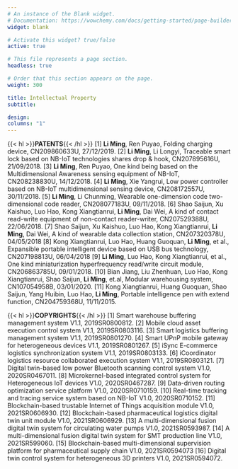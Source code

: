 ```yaml
---
# An instance of the Blank widget.
# Documentation: https://wowchemy.com/docs/getting-started/page-builder/
widget: blank

# Activate this widget? true/false
active: true

# This file represents a page section.
headless: true

# Order that this section appears on the page.
weight: 300

title: Intellectual Property
subtitle: 

design:
columns: "1"
---
```

{{< hl >}}**PATENTS**{{< /hl >}}
[1] **Li Ming**, Ren Puyao, Folding charging device, CN209860633U, 27/12/2019.
[2] **Li Ming**, Li Longyi, Traceable smart lock based on NB-IoT technologies shares drop & hook, CN207895616U, 21/09/2018.
[3] **Li Ming**, Ren Puyao, One kind being based on the Multidimensional Awareness sensing equipment of NB-IoT, CN208238830U, 14/12/2018.
[4] **Li Ming**, Xie Yangrui, Low power controller based on NB-IoT multidimensional sensing device, CN208172557U, 30/11/2018.
[5] **Li Ming**, Li Chunming, Wearable one-dimension code two-dimensional code reader, CN208077183U, 09/11/2018.
[6] Shao Saijun, Xu Kaishuo, Luo Hao, Kong Xiangtianrui, **Li Ming**, Dai Wei, A kind of contact read-write equipment of non-contact reader-writer, CN207529388U, 22/06/2018.
[7] Shao Saijun, Xu Kaishuo, Luo Hao, Kong Xiangtianrui, **Li Ming**, Dai Wei, A kind of wearable data collection station, CN207320378U, 04/05/2018
[8] Kong Xiangtianrui, Luo Hao, Huang Guoquan, **Li Ming**, et al., Expansible portable intelligent device based on USB bus technology, CN207198813U, 06/04/2018
[9] **Li Ming**, Luo Hao, Kong Xiangtianrui, et al., One kind miniaturization hyperfrequency read/write circuit module, CN206863785U, 09/01/2018.
[10] Bian Jiang, Liu Zhenhuan, Luo Hao, Kong Xiangtianrui, Shao Saijun, **Li Ming**, et.al, Modular warehousing system, CN107054958B, 03/01/2020.
[11] Kong Xiangtianrui, Huang Guoquan, Shao Saijun, Yang Huibin, Luo Hao, **Li Ming**, Portable intelligence pen with extend function, CN204759368U, 11/11/2015.

{{< hl >}}**COPYRIGHTS**{{< /hl >}}
[1] Smart warehouse buffering management system V1.1, 2019SR0800812.
[2] Mobile cloud asset execution control system V1.1, 2019SR0803116.
[3] Smart logistics buffering management system V1.1, 2019SR0801270.
[4] Smart UPnP mobile gateway for heterogeneous devices V1.1, 2019SR0801267.
[5] iSync E-commerce logistics synchronization system V1.1, 2019SR0803133.
[6] iCoordinator logistics resource collaborated execution system V1.1, 2019SR0803121.
[7] Digital twin-based low power Bluetooth scanning control system V1.0, 2020SR0467011.
[8] Microkernel-based integrated control system for Heterogeneous IoT devices V1.0, 2020SR0467287.
[9] Data-driven routing optimization service platform V1.0, 2020SR0710159.
[10] Real-time tracking and tracing service system based on NB-IoT V1.0, 2020SR0710152.
[11] Blockchain-based trustable Internet of Things acquisition module V1.0, 2021SR0606930.
[12] Blockchain-based pharmaceutical logistics digital twin unit module V1.0, 2021SR0606929.
[13] A multi-dimensional fusion digital twin system for circulating water pumps V1.0, 2021SR0593987.
[14] A multi-dimensional fusion digital twin system for SMT production line V1.0, 2021SR599060.
[15] Blockchain-based multi-dimensional supervision platform for pharmaceutical supply chain V1.0, 2021SR0594073
[16] Digital twin control system for heterogeneous 3D printers V1.0, 2021SR0594072.

